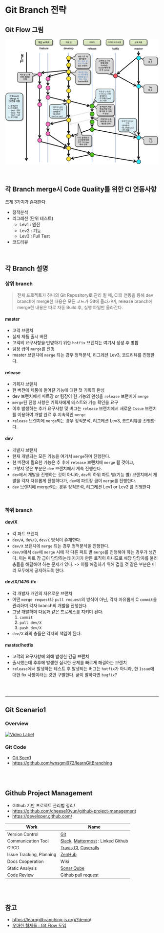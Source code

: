 # Git Branch 전략

## Git Flow 그림

![workflow](/media/cim_workflow.png)


<br/>

## 각 Branch merge시 Code Quality를 위한 CI 연동사항

크게 3가지가 존재한다.

* 정적분석
* 리그레션 (단위 테스트)
  * Lev1 : 엔진
  * Lev2 : 기능
  * Lev3 : Full Test
* 코드리뷰


<br/>

## 각 Branch 설명

### 상위 branch

> 전체 프로젝트가 하나의 Git Repository로 관리 될 때, CI의 연동을 통해 dev branch에 merge한 내용은 모든 코드가 Git에 올라가며, release branch에 merge한 내용은 따로 자동 Build 후, 실행 파일만 올라간다.

#### master

* 고객 브랜치
* 실제 제품 출시 버전
* 고객의 요구사항을 반영하기 위한 `hotfix` 브랜치는 여기서 생성 후 병합
* 팀장 급이 `merge`를 진행
* master 브랜치에 `merge` 되는 경우 정적분석, 리그레션 Lev3, 코드리뷰를 진행한다.

#### release

* 기획자 브랜치
* 현 버전에 제품에 들어갈 기능에 대한 첫 기획의 완성
* dev 브랜치에서 파트장 or 팀장이 현 기능의 완성을 `release` 브랜치에 `merge` 
* `merge`된 진행 사항은 기획자에게 테스트와 기능 확인을 요구
* 이후 발생하는 추가 요구사항 및 버그는 `release` 브랜치에서 새로운 `Issue` 브랜치를 이용하여 개발 완료 후 지속적인 `merge`
* `release` 브랜치에 `merge`되는 경우 정적분석, 리그레션 Lev3, 코드리뷰를 진행한다.


#### dev

* 개발자 브랜치
* 현재 개발되는 모든 기능을 여기서 `merge`하며 진행한다.
* 현 버전에 필요한 기능은 추 후에 `release` 브랜치에 `merge` 될 것이고,
* 그렇지 않은 부분은 `dev` 브랜치에서 계속 진행한다.
* `dev`에서 개발을 진행하는 것이 아니라, `dev`의 하위 파트 별(기능 별) 브랜치에서 개발을 각자 자유롭게 진행하다가, `dev`에 파트장 급이 `merge`를 진행한다.
* `dev` 브랜치에 merge되는 경우 정적분석, 리그레션 Lev1 or Lev2 를 진행한다.



<br/>

### 하위 branch

#### dev/X
* 각 파트 브랜치
* `dev/A`, `dev/B`, `dev/C` 방식이 존재한다.
* `dev/X` 브랜치에 `merge` 되는 경우 정적분석을 진행한다.
* `dev/X`에서 `dev`에 `merge` 시에 각 다른 파트 별 `merge`를 진행해야 하는 경우가 생긴다. 이는 파트 장 급이 담당하는데 자기가 만든 로직이 아니므로 해당 담당자를 불러 충돌을 해결해야 하는 문제가 있다.  ->   이를 해결하기 위해 겹칠 것 같은 부분은 미리 모두에게 공지하도록 한다.

#### dev/X/1476-ifc
* 각 개발자 개인의 자유로운 브랜치
* 어떤 `merge request`나 `pull request`의 방식이 아닌, 각자 자유롭게 C
`commit`을 관리하며 각자 branch의 개발을 진행한다.
* 그냥 개발하며 다음과 같은 프로세스를 지키며 된다.
   1. `commit`
   2. `pull dev/X`
   3. `push dev/X`
* `dev/X` 와의 충돌은 각자의 책임이 된다.

#### master/hotfix
* 고객의 요구사항에 의해 발생한 긴급 브랜치
* 출시했는데 추후에 발생한 심각한 문제를 빠르게 해결하는 브랜치
* `release`에서 발생하는 테스트 후 발생되는 버그는 `hotfix`가 아니라, 한 `Issue`에 대한 fix 사항이라는 것만 구별한다. 굳이 말하자면 `bugfix`?





<br/><br/><hr/>

## Git Scenario1

### Overview
[![Video Label](http://img.youtube.com/vi/hKJ7TBd7G9E/0.jpg)](https://www.youtube.com/watch?v=hKJ7TBd7G9E)

### Git Code
* [Git Scen1](/contents/BasicEducation/GitScen1.md)
* <https://github.com/wnsgml972/learnGitBranching>





<br/><br/>

## Github Project Management

* Github 기반 프로젝트 관리법 정리!
* <https://github.com/cheese10yun/github-project-management>
* <https://developer.github.com/>

Work | Name 
---------|----------
 Version Control | [Git](/contents/BasicEducation/Git.md)
 Communication Tool | [Slack](https://slack.com/), [Mattermost](https://mattermost.com/) : Linked Github 
 CI/CD | [Travis CI](https://travis-ci.org/), [Coveralls](https://coveralls.io/)
 Issue Tracking, Planning | [ZenHub](https://www.zenhub.com/)
 Docs Cooperation | Wiki
 Static Analysis | [Sonar Qube](https://www.sonarqube.org/)
 Code Review | Github pull request





<br/><br/>

## 참고

* <https://learngitbranching.js.org/?demo>\
* [우아한 형제들 : Git Flow 도입](http://woowabros.github.io/experience/2017/10/30/baemin-mobile-git-branch-strategy.html)

